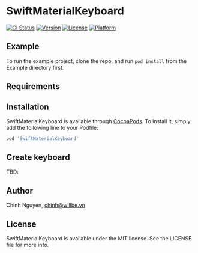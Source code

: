 # SwiftMaterialKeyboard

[![CI Status](https://img.shields.io/travis/chinhnguyen/SwiftMaterialKeyboard.svg?style=flat)](https://travis-ci.org/chinhnguyen/SwiftMaterialKeyboard)
[![Version](https://img.shields.io/cocoapods/v/SwiftMaterialKeyboard.svg?style=flat)](https://cocoapods.org/pods/SwiftMaterialKeyboard)
[![License](https://img.shields.io/cocoapods/l/SwiftMaterialKeyboard.svg?style=flat)](https://cocoapods.org/pods/SwiftMaterialKeyboard)
[![Platform](https://img.shields.io/cocoapods/p/SwiftMaterialKeyboard.svg?style=flat)](https://cocoapods.org/pods/SwiftMaterialKeyboard)

## Example

To run the example project, clone the repo, and run `pod install` from the Example directory first.

## Requirements

## Installation

SwiftMaterialKeyboard is available through [CocoaPods](https://cocoapods.org). To install
it, simply add the following line to your Podfile:

```ruby
pod 'SwiftMaterialKeyboard'
```

## Create keyboard
TBD:

## Author

Chinh Nguyen, chinh@willbe.vn

## License

SwiftMaterialKeyboard is available under the MIT license. See the LICENSE file for more info.
